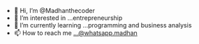 - 👋 Hi, I’m @Madhanthecoder
- 👀 I’m interested in ...entrepreneurship
- 🌱 I’m currently learning ...programming and business analysis
- 📫 How to reach me ...@whatsapp.madhan

<!---
Madhanthecoder/Madhanthecoder is a ✨ special ✨ repository because its `README.md` (this file) appears on your GitHub profile.
You can click the Preview link to take a look at your changes.
--->
